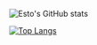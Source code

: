 <!--
**estotriramdani/estotriramdani** is a ✨ _special_ ✨ repository because its `README.md` (this file) appears on your GitHub profile.

Here are some ideas to get you started:

- 🔭 I’m currently working on ...
- 🌱 I’m currently learning ...
- 👯 I’m looking to collaborate on ...
- 🤔 I’m looking for help with ...
- 💬 Ask me about ...
- 📫 How to reach me: ...
- 😄 Pronouns: ...
- ⚡ Fun fact: ...
-->

![Esto's GitHub stats](https://github-readme-stats.vercel.app/api?username=estotriramdani&show_icons=true&theme=dracula)

[![Top Langs](https://github-readme-stats.vercel.app/api/top-langs/?username=estotriramdani&hide=html,css&exclude_repo=healthy-asset,ehadc,halamanpersonal-backend,birutekno-studycase,backend-dtks-langonsari,langonsari,phpdasar,komikCI4)](https://github.com/anuraghazra/github-readme-stats)



